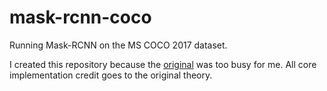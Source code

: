 # mask-rcnn-coco

Running Mask-RCNN on the MS COCO 2017 dataset.

I created this repository because the [original](https://github.com/matterport/Mask_RCNN) was too busy for me. All core implementation credit goes to the original theory.
